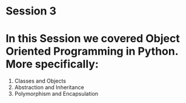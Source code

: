 # Session 3

# In this Session we covered Object Oriented Programming in Python. More specifically: 
1) Classes and Objects
2) Abstraction and Inheritance
3) Polymorphism and Encapsulation



